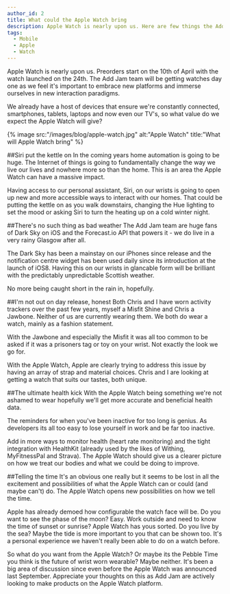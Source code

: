 ```yaml
---
author_id: 2
title: What could the Apple Watch bring
description: Apple Watch is nearly upon us. Here are few things the Add Jam team are looking forward to
tags:
  - Mobile
  - Apple
  - Watch
---
```

Apple Watch is nearly upon us. Preorders start on the 10th of April with the watch launched on the 24th. The Add Jam team will be getting watches day one as we feel it's important to embrace new platforms and immerse ourselves in new interaction paradigms.

We already have a host of devices that ensure we're constantly connected, smartphones, tablets, laptops and now even our TV's, so what value do we expect the Apple Watch will give? 

{% image src:"/images/blog/apple-watch.jpg" alt:"Apple Watch" title:"What will Apple Watch bring" %}

##Siri put the kettle on
In the coming years home automation is going to be huge. The Internet of things is going to fundamentally change the way we live our lives and nowhere more so than the home. This is an area the Apple Watch can have a massive impact.

Having access to our personal assistant, Siri, on our wrists is going to open up new and more accessible ways to interact with our homes. That could be putting the kettle on as you walk downstairs, changing the Hue lighting to set the mood or asking Siri to turn the heating up on a cold winter night.

##There's no such thing as bad weather
The Add Jam team are huge fans of Dark Sky on iOS and the Forecast.io API that powers it - we do live in a very rainy Glasgow after all.

The Dark Sky has been a mainstay on our iPhones since release and the notification centre widget has been used daily since its introduction at the launch of iOS8. Having this on our wrists in glancable form will be brilliant with the predictably unpredictable Scottish weather.

No more being caught short in the rain in, hopefully.

##I'm not out on day release, honest
Both Chris and I have worn activity trackers over the past few years, myself a Misfit Shine and Chris a Jawbone. Neither of us are currently wearing them. We both do wear a watch, mainly as a fashion statement.

With the Jawbone and especially the Misfit it was all too common to be asked if it was a prisoners tag or toy on your wrist. Not exactly the look we go for.

With the Apple Watch, Apple are clearly trying to address this issue by having an array of strap and material choices. Chris and I are looking at getting a watch that suits our tastes, both unique.

##The ultimate health kick
With the Apple Watch being something we're not ashamed to wear hopefully we'll get more accurate and beneficial health data.

The reminders for when you've been inactive for too long is genius. As developers its all too easy to lose yourself in work and be far too inactive.

Add in more ways to monitor health (heart rate monitoring) and the tight integration with HealthKit (already used by the likes of Withing, MyFitnessPal and Strava). The Apple Watch should give us a clearer picture on how we treat our bodies and what we could be doing to improve.

##Telling the time
It's an obvious one really but it seems to be lost in all the excitement and possibilities of what the Apple Watch can or could (and maybe can't) do. The Apple Watch opens new possibilities on how we tell the time.

Apple has already demoed how configurable the watch face will be. Do you want to see the phase of the moon? Easy. Work outside and need to know the time of sunset or sunrise? Apple Watch has yous sorted. Do you live by the sea? Maybe the tide is more important to you that can be shown too. It's a personal experience we haven't really been able to do on a watch before.

So what do you want from the Apple Watch? Or maybe its the Pebble Time you think is the future of wrist worn wearable? Maybe neither. It's been a big area of discussion since even before the Apple Watch was announced last September. Appreciate your thoughts on this as Add Jam are actively looking to make products on the Apple Watch platform.

